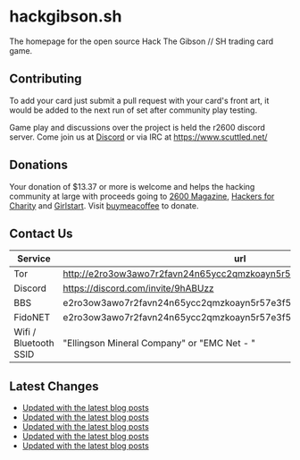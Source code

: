# hackgibson.sh
The homepage for the open source Hack The Gibson // SH trading card game.


## Contributing

To add your card just submit a pull request with your card's front art, it would be added to the next run of set after community play testing.

Game play and discussions over the project is held the r2600 discord server. Come join us at [Discord](https://discord.com/invite/9hABUzz) or via IRC at https://www.scuttled.net/


## Donations

Your donation of $13.37 or more is welcome and helps the hacking community at large with proceeds going to [2600 Magazine](https://2600.com/), [Hackers for Charity](https://hackersforcharity.org) and [Girlstart](https://girlstart.org).  Visit [buymeacoffee](https://www.buymeacoffee.com/hackgibson.sh) to donate.


## Contact Us

Service | url
-|-
Tor | http://e2ro3ow3awo7r2favn24n65ycc2qmzkoayn5r57e3f56nvjwdcgg32ad.onion
Discord | https://discord.com/invite/9hABUzz
BBS | e2ro3ow3awo7r2favn24n65ycc2qmzkoayn5r57e3f56nvjwdcgg32ad.onion:23
FidoNET | e2ro3ow3awo7r2favn24n65ycc2qmzkoayn5r57e3f56nvjwdcgg32ad.onion:24554
Wifi / Bluetooth SSID | "Ellingson Mineral Company" or "EMC Net - <fidonet address>"

## Latest Changes
<!-- BLOG-POST-LIST:START -->
- [Updated with the latest blog posts](https://github.com/DFW2600/hackgibson.sh/commit/f909936ba22032c8288e32870a5d7121a5046419)
- [Updated with the latest blog posts](https://github.com/DFW2600/hackgibson.sh/commit/07d7fde82f8609c20b36d4d75fabdc3ed90aef71)
- [Updated with the latest blog posts](https://github.com/DFW2600/hackgibson.sh/commit/94ca44998a19c5f0c0e79ddb16d4a18afd99c726)
- [Updated with the latest blog posts](https://github.com/DFW2600/hackgibson.sh/commit/47a594095ef67fefe6d29c4e671fccfb2b45a701)
- [Updated with the latest blog posts](https://github.com/DFW2600/hackgibson.sh/commit/87605c7d2b6223838a6553a6027f9e3ec48b5c25)
<!-- BLOG-POST-LIST:END -->
